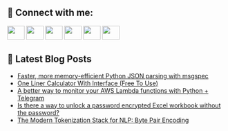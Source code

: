 ## 🔎 Connect with me:
[<img height="32" width="40" src="https://cdn.jsdelivr.net/npm/simple-icons@v5/icons/telegram.svg" />](https://t.me/bullbesh)
[<img height="32" width="40" src="https://cdn.jsdelivr.net/npm/simple-icons@v5/icons/vk.svg" />](https://vk.com/bullbesh)
[<img height="32" width="40" src="https://cdn.jsdelivr.net/npm/simple-icons@v5/icons/twitter.svg" />](https://twitter.com/bullbesh1)
[<img height="32" width="40" src="https://cdn.jsdelivr.net/npm/simple-icons@v5/icons/instagram.svg" />](https://www.instagram.com/bullbesh)
[<img height="32" width="40" src="https://cdn.jsdelivr.net/npm/simple-icons@v5/icons/reddit.svg" />](https://www.reddit.com/user/bullbesh)
[<img height="32" width="40" src="https://cdn.jsdelivr.net/npm/simple-icons@v5/icons/youtube.svg" />](https://www.youtube.com/channel/UCtfjRs6uzgq5mfm8S06WTcg)

## 📕 Latest Blog Posts
<!-- BLOG-POST-LIST:START -->
- [Faster, more memory-efficient Python JSON parsing with msgspec](https://www.reddit.com/r/Python/comments/vwpyk3/faster_more_memoryefficient_python_json_parsing/)
- [One Liner Calculator With Interface &lpar;Free To Use&rpar;](https://www.reddit.com/r/Python/comments/vwp1xp/one_liner_calculator_with_interface_free_to_use/)
- [A better way to monitor your AWS Lambda functions with Python + Telegram](https://www.reddit.com/r/Python/comments/vwp1ac/a_better_way_to_monitor_your_aws_lambda_functions/)
- [Is there a way to unlock a password encrypted Excel workbook without the password?](https://www.reddit.com/r/Python/comments/vwngc7/is_there_a_way_to_unlock_a_password_encrypted/)
- [The Modern Tokenization Stack for NLP: Byte Pair Encoding](https://www.reddit.com/r/Python/comments/vwn379/the_modern_tokenization_stack_for_nlp_byte_pair/)
<!-- BLOG-POST-LIST:END -->
